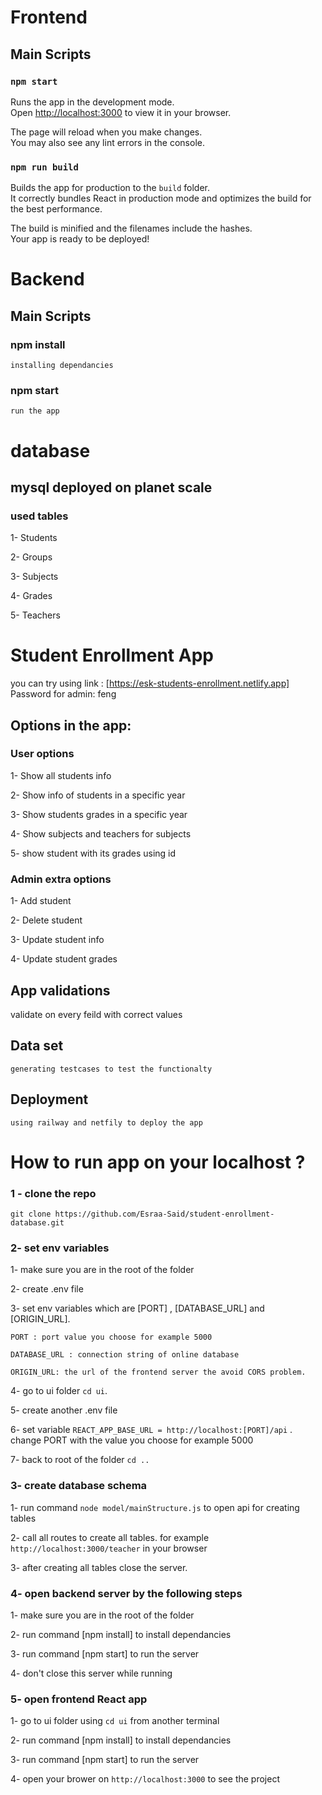 # Frontend

## Main Scripts

### `npm start`

Runs the app in the development mode.\
Open [http://localhost:3000](http://localhost:3000) to view it in your browser.

The page will reload when you make changes.\
You may also see any lint errors in the console.

### `npm run build`

Builds the app for production to the `build` folder.\
It correctly bundles React in production mode and optimizes the build for the best performance.

The build is minified and the filenames include the hashes.\
Your app is ready to be deployed!


# Backend 
## Main Scripts 
### npm install 
    installing dependancies
### npm start
    run the app



# database 
## mysql deployed on planet scale

### used tables 
 1- Students
 
 2- Groups
 
 3- Subjects
 
 4- Grades
 
 5- Teachers

# Student Enrollment App
you can try using link : [https://esk-students-enrollment.netlify.app]
Password for admin: feng 



## Options in the app: 

### User options 
 1- Show all students info 
 
 2- Show info of students in a specific year
 
 3- Show students grades in a specific year
 
 4- Show subjects and teachers for subjects
 
 5- show student with its grades using id
 
 ### Admin extra options 
 1- Add student
 
 2- Delete student 
 
 3- Update student info 
 
 4- Update student grades
 
 ## App validations 
  validate on every feild with correct values 
  
  ## Data set 
    generating testcases to test the functionalty
    
  ## Deployment 
    using railway and netfily to deploy the app
   
  # How to run app on your localhost ? 
  
  ### 1 - clone the repo 
    git clone https://github.com/Esraa-Said/student-enrollment-database.git
    
  ### 2- set env variables 
  
   1- make sure you are in the root of the folder 
    
   2- create .env file 
    
   3- set env variables which are [PORT] , [DATABASE_URL] and  [ORIGIN_URL].
   
    PORT : port value you choose for example 5000
    
    DATABASE_URL : connection string of online database
    
    ORIGIN_URL: the url of the frontend server the avoid CORS problem.
    
   4- go to ui folder `cd ui`.
    
   5- create another .env file
    
   6- set variable `REACT_APP_BASE_URL = http://localhost:[PORT]/api` . change PORT with the value you choose for example 5000
    
   7- back to root of the folder `cd ..`
    
  ### 3- create database schema 
    
   1- run command `node model/mainStructure.js` to open api for creating tables 
    
   2- call all routes to create all tables. for example `http://localhost:3000/teacher` in your browser
    
   3- after creating all tables close the server.
    
  ### 4- open backend server by the following steps 
    
   1- make sure you are in the root of the folder 

   2- run command [npm install] to install dependancies
    
   3- run command [npm start] to run the server
    
   4- don't close this server while running
   ### 5- open frontend React app  
   
   1- go to ui folder using `cd ui` from another terminal 
   
   2- run command [npm install] to install dependancies
    
   3- run command [npm start] to run the server
   
   4- open your brower on `http://localhost:3000` to see the project

   
